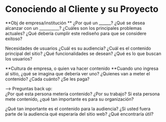 # Conociendo al Cliente y su Proyecto

**Obj de empresa/institución **
¿Por qué un ______?
¿Qué se desea alcanzar con un __________?
¿Cuáles son los principales problemas actuales?
¿Qué debería cumplir este rediseño para que se considere exitoso?


Necesidades de usuarios
¿Cuál es su audiencia?
¿Cuál es el contenido principal del sitio?
¿Qué funcionalidades se desean?
¿Qué es lo que buscan los usuarios?


**Cultura de empresa, o quien va hacer contenido
**Cuando uno ingresa al sitio, ¿qué se imagina que debería ver uno?
¿Quienes van a meter el contenido? ¿Cada cuánto? ¿Se les paga?

—> Preguntas back up:  
¿Por qué esta persona metería contenido? ¿Por su trabajo? 
Si esta persona mete contenido, ¿qué tan importante es para su organización?

¿Qué tan importante es el contenido para la audiencia? 
¿Si usted fuera parte de la audiencia qué esperaría del sitio web? ¿Qué encontraría útil?

